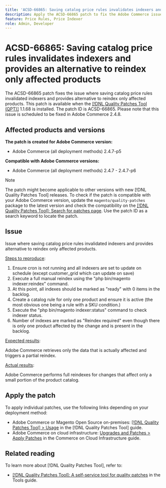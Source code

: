 ```yaml
---
title: 'ACSD-66865: Saving catalog price rules invalidates indexers and provides an alternative to reindex only affected products'
description: Apply the ACSD-66865 patch to fix the Adobe Commerce issue where  Saving catalog price rules invalidates indexers and provides an alternative to reindex only affected products.
feature: Price Rules, Price Indexer
role: Admin, Developer
---
```


# ACSD-66865: Saving catalog price rules invalidates indexers and provides an alternative to reindex only affected products

The ACSD-66865 patch fixes the issue where saving catalog price rules invalidated indexers and provides alternative to reindex only affected products. This patch is available when the [[!DNL Quality Patches Tool (QPT)]](/help/tools/quality-patches-tool/quality-patches-tool-to-self-serve-quality-patches.md) 1.1.68 is installed. The patch ID is ACSD-66865. Please note that this issue is scheduled to be fixed in Adobe Commerce 2.4.8.

## Affected products and versions

**The patch is created for Adobe Commerce version:**

* Adobe Commerce (all deployment methods) 2.4.7-p5

**Compatible with Adobe Commerce versions:**

* Adobe Commerce (all deployment methods) 2.4.7 - 2.4.7-p6

>[!NOTE]
>
>The patch might become applicable to other versions with new [!DNL Quality Patches Tool] releases. To check if the patch is compatible with your Adobe Commerce version, update the `magento/quality-patches` package to the latest version and check the compatibility on the [[!DNL Quality Patches Tool]: Search for patches page](https://experienceleague.adobe.com/tools/commerce-quality-patches/index.html). Use the patch ID as a search keyword to locate the patch.

## Issue

Issue where saving catalog price rules invalidated indexers and provides alternative to reindex only affected products.

<u>Steps to reproduce</u>:

1. Ensure cron is not running and all indexers are set to update on schedule (except customer_grid which can update on save)
2. Execute a full manual reindex using the "php bin/magento indexer:reindex" command.
3. At this point, all indexes should be marked as "ready" with 0 items in the backlog.
4. Create a catalog rule for only one product and ensure it is active (the most obvious one being a rule with a SKU condition.)
5. Execute the "php bin/magento indexer:status" command to check indexer status.
6. Number of indexes are marked as "Reindex required" even though there is only one product affected by the change and is present in the backlog.

<u>Expected results</u>:

Adobe Commerce retrieves only the data that is actually affected and triggers a partial reindex.

<u>Actual results</u>:

Adobe Commerce performs full reindexes for changes that affect only a small portion of the product catalog.

## Apply the patch

To apply individual patches, use the following links depending on your deployment method:

* Adobe Commerce or Magento Open Source on-premises: [[!DNL Quality Patches Tool] > Usage](/help/tools/quality-patches-tool/usage.md) in the [!DNL Quality Patches Tool] guide.
* Adobe Commerce on cloud infrastructure: [Upgrades and Patches > Apply Patches](https://experienceleague.adobe.com/docs/commerce-cloud-service/user-guide/develop/upgrade/apply-patches.html) in the Commerce on Cloud Infrastructure guide.

## Related reading

To learn more about [!DNL Quality Patches Tool], refer to:

* [[!DNL Quality Patches Tool]: A self-service tool for quality patches](/help/tools/quality-patches-tool/quality-patches-tool-to-self-serve-quality-patches.md) in the Tools guide.